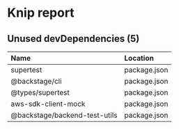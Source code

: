 # Knip report

## Unused devDependencies (5)

| Name                          | Location     |
|:------------------------------|:-------------|
| supertest                     | package.json |
| @backstage/cli                | package.json |
| @types/supertest              | package.json |
| aws-sdk-client-mock           | package.json |
| @backstage/backend-test-utils | package.json |

